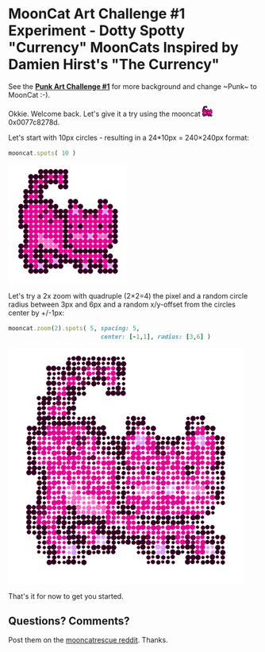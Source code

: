 # MoonCat Art Challenge #1 Experiment -  Dotty Spotty "Currency" MoonCats Inspired by Damien Hirst's "The Currency"


See
the [**Punk Art Challenge #1**](https://old.reddit.com/r/CryptoPunksDev/comments/pttf4s/punk_art_challenge_1_10_000_dotty_spotty_currency/)
for more background
and change ~Punk~ to MoonCat :-).




Okkie. Welcome back.
Let's give it a try using
the mooncat  ![](i/mooncat-0077c8278d.png) 0x0077c8278d.


Let's start with 10px circles -
resulting in a 24*10px = 240×240px format:


``` ruby
mooncat.spots( 10 )
```

![](i/spots-0077c8278d.png)


Let's try a 2x zoom with quadruple (2×2=4) the pixel
and a random circle radius
between 3px and 6px
and a random x/y-offset from the circles center by +/-1px:


``` ruby
mooncat.zoom(2).spots( 5, spacing: 5,
                          center: [-1,1], radius: [3,6] )
```

![](i/spots-0077c8278d@2x.png)



That's it for now to get you started.



## Questions? Comments?

Post them on the [mooncatrescue reddit](https://old.reddit.com/r/mooncatrescue). Thanks.
